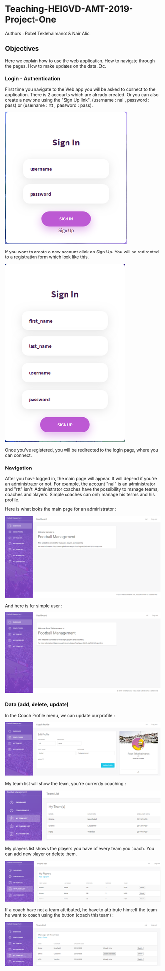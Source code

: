 # Teaching-HEIGVD-AMT-2019-Project-One

Authors : Robel Teklehaimanot & Nair Alic

## Objectives

Here we explain how to use the web application. How to navigate through the pages. How to make updates on the data. Etc.

### Login - Authentication 

First time you navigate to the Web app you will be asked to connect to the application. There is 2 accounts which are already created. Or you can also create a new one using the "Sign Up link". (username : nal , password : pass) or (username : rtt , password : pass).

![](./img/login.png)

If you want to create a new account click on Sign Up. You will be redirected to a registration form which look like this.

![](./img/registration.png)

Once you've registered, you will be redirected to the login page, where you can connect.

### Navigation

After you have logged in, the main page will appear. It will depend if you're an administrator or not. For example, the account "nal" is an administrator and "rtt" isn't. Administrator coaches have the possibility to manage teams, coaches and players. Simple coaches can only manage his teams and his profile.

Here is what looks the main page for an administrator : 

![](./img/loginpage-admin.png)

And here is for simple user :

![](./img/loginpage-simple.png)

### Data (add, delete, update)

In the Coach Profile menu, we can update our profile :

![](./img/coach-update.png)

 My team list will show the team, you're currently coaching :

![](./img/myteam-list.png)

My players list shows the players you have of every team you coach. You can add new player or delete them.

![](./img/myplayers-list.png)

If a coach have not a team attributed, he have to attribute himself the team he want to coach using the button (coach this team) : 

![](./img/allteams-list.png)

